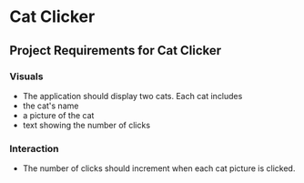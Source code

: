# Cat Clicker
## Project Requirements for Cat Clicker
### Visuals
- The application should display two cats. Each cat includes
 - the cat's name
 - a picture of the cat
 - text showing the number of clicks
### Interaction
- The number of clicks should increment when each cat picture is clicked.